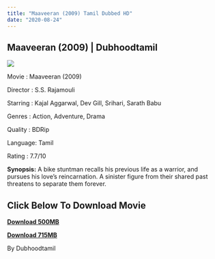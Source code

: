 ```yaml
---
title: "Maaveeran (2009) Tamil Dubbed HD"
date: "2020-08-24"
---
```


## Maaveeran (2009) | Dubhoodtamil

[![](https://1.bp.blogspot.com/-zQWLx6e3dB0/X0J9ne4ODsI/AAAAAAAABDs/BcZWNliDBDQDJz_cGrYXDPuqclz12NBoACLcBGAsYHQ/w346-h472/images{7c91919003b18fbfe18f8d0a8715b92cf9e57c9a8b9d318e5deae4019927ce00}2B{7c91919003b18fbfe18f8d0a8715b92cf9e57c9a8b9d318e5deae4019927ce00}252833{7c91919003b18fbfe18f8d0a8715b92cf9e57c9a8b9d318e5deae4019927ce00}2529.jpeg)](https://1.bp.blogspot.com/-zQWLx6e3dB0/X0J9ne4ODsI/AAAAAAAABDs/BcZWNliDBDQDJz_cGrYXDPuqclz12NBoACLcBGAsYHQ/s590/images{7c91919003b18fbfe18f8d0a8715b92cf9e57c9a8b9d318e5deae4019927ce00}2B{7c91919003b18fbfe18f8d0a8715b92cf9e57c9a8b9d318e5deae4019927ce00}252833{7c91919003b18fbfe18f8d0a8715b92cf9e57c9a8b9d318e5deae4019927ce00}2529.jpeg)

Movie : Maaveeran (2009)

Director : S.S. Rajamouli 

Starring : Kajal Aggarwal, Dev Gill, Srihari, Sarath Babu 

Genres : Action, Adventure, Drama

Quality : BDRip 

Language: Tamil 

Rating : 7.7/10

**Synopsis:** A bike stuntman recalls his previous life as a warrior, and pursues his love’s reincarnation. A sinister figure from their shared past threatens to separate them forever.

## **Click Below To Download Movie**

**[Download 500MB](https://oncehelp.com/maveeran-1)**

**[Download 715MB](https://oncehelp.com/maveeran-2)**

By Dubhoodtamil
